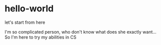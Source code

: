 # hello-world
let's start from here 

I'm so complicated person, who don't know what does she exactly want... So I'm here to try my abilities in CS
